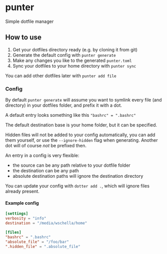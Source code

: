 # punter

Simple dotfile manager

## How to use

1. Get your dotfiles directory ready (e.g. by cloning it from git)
2. Generate the default config with `punter generate`
3. Make any changes you like to the generated `punter.toml`
4. Sync your dotfiles to your home directory with `punter sync`

You can add other dotfiles later with `punter add file`

### Config

By default `punter generate` will assume you want to symlink every file (and directory) in your dotfiles folder, and prefix it with a dot.

A default entry looks something like this `"bashrc" = ".bashrc"`

The default destination base is your home folder, but it can be specified.

Hidden files will not be added to your config automatically, you can add them yourself, or use the `--ignore-hidden` flag when generating. Another dot will of course _not_ be prefixed then.

An entry in a config is very flexible:

- the source can be any path relative to your dotfile folder
- the destination can be any path
- absolute destination paths will ignore the destination directory

You can update your config with `dotter add .`, which will ignore files already present.

#### Example config

```toml
[settings]
verbosity = "info"
destination = "/media/wschella/home"

[files]
"bashrc" = ".bashrc"
"absolute_file" = "/foo/bar"
".hidden_file" = ".absolute_file"
```
